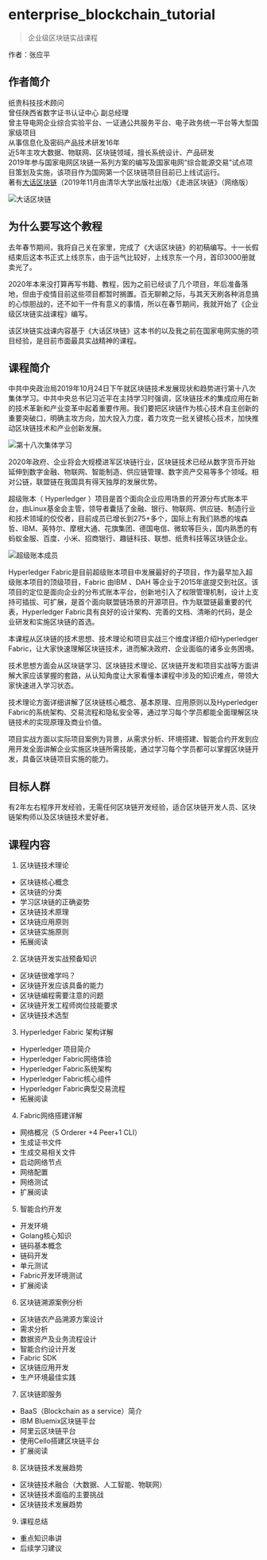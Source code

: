 # enterprise_blockchain_tutorial
> 企业级区块链实战课程

作者：张应平

## 作者简介

纸贵科技技术顾问  
曾任陕西省数字证书认证中心 副总经理  
曾主导电网企业综合实验平台、一证通公共服务平台、电子政务统一平台等大型国家级项目  
从事信息化及密码产品技术研发16年  
近5年主攻大数据、物联网、区块链领域，擅长系统设计、产品研发  
2019年参与国家电网区块链一系列方案的编写及国家电网“综合能源交易”试点项目策划及实施，该项目作为国网第一个区块链项目目前已上线试运行。  
著有[大话区块链](https://item.jd.com/12719282.html)（2019年11月由清华大学出版社出版）《走进区块链》（网络版）  

![大话区块链](pic/book_and_project.png)

## 为什么要写这个教程

去年春节期间，我将自己关在家里，完成了《大话区块链》的初稿编写。十一长假结束后这本书正式上线京东，由于运气比较好，上线京东一个月，首印3000册就卖光了。  

2020年本来没打算再写书籍、教程，因为之前已经谈了几个项目，年后准备落地，但由于疫情目前这些项目都暂时搁置。百无聊赖之际，与其天天刷各种消息搞的心惊胆战的，还不如干一件有意义的事情，所以在春节期间，我就开始了《企业级区块链实战课程》编写。

该区块链实战课内容基于《大话区块链》这本书的以及我之前在国家电网实施的项目经验，是目前市面最具实战精神的课程。  

## 课程简介

中共中央政治局2019年10月24日下午就区块链技术发展现状和趋势进行第十八次集体学习。中共中央总书记习近平在主持学习时强调，区块链技术的集成应用在新的技术革新和产业变革中起着重要作用。我们要把区块链作为核心技术自主创新的重要突破口，明确主攻方向，加大投入力度，着力攻克一批关键核心技术，加快推动区块链技术和产业创新发展。 

![第十八次集体学习](pic/learn.png)

2020年政府、企业将会大规模进军区块链行业，区块链技术已经从数字货币开始延伸到数字金融、物联网、智能制造、供应链管理、数字资产交易等多个领域。相对公链，联盟链在我国具有得天独厚的发展优势。  

超级账本（ Hyperledger ）项目是首个面向企业应用场景的开源分布式账本平台，由Linux基金会主管，领导者囊括了金融、银行、物联网、供应链、制造行业和技术领域的佼佼者，目前成员已增长到275+多个，国际上有我们熟悉的埃森哲、IBM、英特尔、摩根大通、花旗集团、德国电信、微软等巨头，国内熟悉的有蚂蚁金服、百度、小米、招商银行、趣链科技、联想、纸贵科技等区块链企业。  

![超级账本成员](pic/hyperledger_member.png)

Hyperledger Fabric是目前超级账本项目中发展最好的子项目，作为最早加入超级账本项目的顶级项目，Fabric 由IBM 、DAH 等企业于2015年底提交到社区。该项目的定位是面向企业的分布式账本平台，创新地引入了权限管理机制，设计上支持可插拔、可扩展，是首个面向联盟链场景的开源项目。作为联盟链最重要的代表，Hyperledger Fabric具有良好的设计架构、完善的文档、清晰的代码，是企业研发和实施区块链的首选。  

本课程从区块链的技术思想、技术理论和项目实战三个维度详细介绍Hyperledger Fabric，让大家快速理解区块链技术，进而解决政府、企业面临的诸多业务困境。  

技术思想方面会从区块链学习、区块链技术理论、区块链开发和项目实战等方面讲解大家应该掌握的套路，从认知角度让大家看懂本课程中涉及的知识难点，带领大家快速进入学习状态。  

技术理论方面详细讲解了区块链核心概念、基本原理、应用原则以及Hyperledger Fabric的系统架构、交易流程和隐私安全等，通过学习每个学员都能全面理解区块链技术的实现原理及商业价值。  

项目实战方面以实际项目案例为背景，从需求分析、环境搭建、智能合约开发到应用开发全面讲解企业实施区块链所需技能，通过学习每个学员都可以掌握区块链开发，具备区块链项目实施的能力。  

## 目标人群

有2年左右程序开发经验，无需任何区块链开发经验，适合区块链开发人员、区块链架构师以及区块链技术爱好者。

## 课程内容

1. 区块链技术理论
* 区块链核心概念
* 区块链的分类
* 学习区块链的正确姿势
* 区块链技术原理
* 区块链应用原则
* 区块链实施原则
* 拓展阅读

2. 区块链开发实战预备知识
* 区块链很难学吗？
* 区块链开发应该具备的能力
* 区块链编程需要注意的问题
* 区块链开发工程师岗位技能要求
* 区块链技术选型

3. Hyperledger Fabric 架构详解
* Hyperledger 项目简介
* Hyperledger Fabric网络体验
* Hyperledger Fabric系统架构
* Hyperledger Fabric核心组件
* Hyperledger Fabric典型交易流程
* 拓展阅读

4. Fabric网络搭建详解
* 网络概况（5 Orderer +4 Peer+1 CLI）
* 生成证书文件
* 生成交易相关文件
* 启动网络节点
* 网络配置
* 网络测试
* 扩展阅读

5. 智能合约开发
* 开发环境
* Golang核心知识
* 链码基本概念
* 链码开发
* 单元测试
* Fabric开发环境测试
* 扩展阅读

6. 区块链溯源案例分析
* 区块链农产品溯源方案设计
* 需求分析
* 数据资产及业务流程设计
* 智能合约设计开发
* Fabric SDK
* 区块链应用开发
* 生产环境最佳实践

7. 区块链即服务
* BaaS（Blockchain as a service）简介
* IBM Bluemix区块链平台
* 阿里云区块链平台
* 使用Cello搭建区块链平台
* 扩展阅读

8. 区块链技术发展趋势
* 区块链技术融合（大数据、人工智能、物联网）
* 区块链技术面临的主要挑战
* 区块链技术发展趋势

9. 课程总结
* 重点知识串讲
* 后续学习建议





